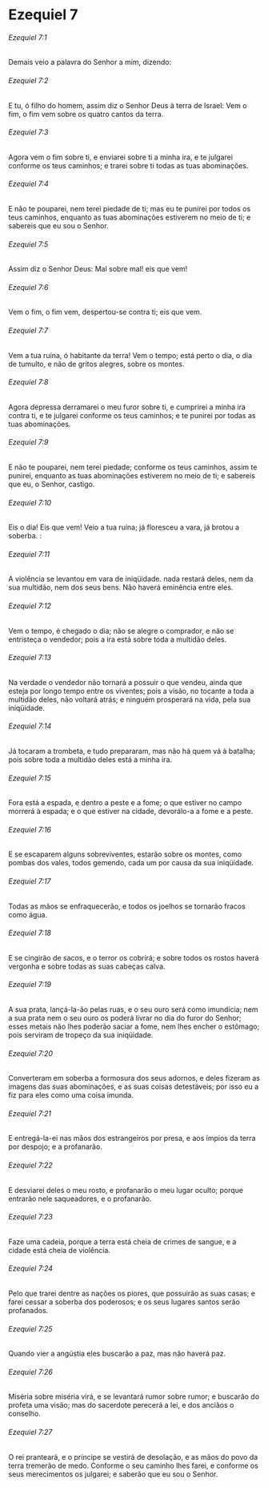# Ezequiel 7

###### Ezequiel 7:1

Demais veio a palavra do Senhor a mim, dizendo:

###### Ezequiel 7:2

E tu, ó filho do homem, assim diz o Senhor Deus à terra de Israel: Vem o fim, o fim vem sobre os quatro cantos da terra.

###### Ezequiel 7:3

Agora vem o fim sobre ti, e enviarei sobre ti a minha ira, e te julgarei conforme os teus caminhos; e trarei sobre ti todas as tuas abominações.

###### Ezequiel 7:4

E não te pouparei, nem terei piedade de ti; mas eu te punirei por todos os teus caminhos, enquanto as tuas abominações estiverem no meio de ti; e sabereis que eu sou o Senhor.

###### Ezequiel 7:5

Assim diz o Senhor Deus: Mal sobre mal! eis que vem!

###### Ezequiel 7:6

Vem o fim, o fim vem, despertou-se contra ti; eis que vem.

###### Ezequiel 7:7

Vem a tua ruína, ó habitante da terra! Vem o tempo; está perto o dia, o dia de tumulto, e não de gritos alegres, sobre os montes.

###### Ezequiel 7:8

Agora depressa derramarei o meu furor sobre ti, e cumprirei a minha ira contra ti, e te julgarei conforme os teus caminhos; e te punirei por todas as tuas abominações.

###### Ezequiel 7:9

E não te pouparei, nem terei piedade; conforme os teus caminhos, assim te punirei, enquanto as tuas abominações estiverem no meio de ti; e sabereis que eu, o Senhor, castigo.

###### Ezequiel 7:10

Eis o dia! Eis que vem! Veio a tua ruína; já floresceu a vara, já brotou a soberba. :

###### Ezequiel 7:11

A violência se levantou em vara de iniqüidade. nada restará deles, nem da sua multidão, nem dos seus bens. Não haverá eminência entre eles.

###### Ezequiel 7:12

Vem o tempo, é chegado o dia; não se alegre o comprador, e não se entristeça o vendedor; pois a ira está sobre toda a multidão deles.

###### Ezequiel 7:13

Na verdade o vendedor não tornará a possuir o que vendeu, ainda que esteja por longo tempo entre os viventes; pois a visão, no tocante a toda a multidão deles, não voltará atrás; e ninguém prosperará na vida, pela sua iniqüidade.

###### Ezequiel 7:14

Já tocaram a trombeta, e tudo prepararam, mas não há quem vá à batalha; pois sobre toda a multidão deles está a minha ira.

###### Ezequiel 7:15

Fora está a espada, e dentro a peste e a fome; o que estiver no campo morrerá à espada; e o que estiver na cidade, devorálo-a a fome e a peste.

###### Ezequiel 7:16

E se escaparem alguns sobreviventes, estarão sobre os montes, como pombas dos vales, todos gemendo, cada um por causa da sua iniqüidade.

###### Ezequiel 7:17

Todas as mãos se enfraquecerão, e todos os joelhos se tornarão fracos como água.

###### Ezequiel 7:18

E se cingirão de sacos, e o terror os cobrirá; e sobre todos os rostos haverá vergonha e sobre todas as suas cabeças calva.

###### Ezequiel 7:19

A sua prata, lançá-la-ão pelas ruas, e o seu ouro será como imundícia; nem a sua prata nem o seu ouro os poderá livrar no dia do furor do Senhor; esses metais não lhes poderão saciar a fome, nem lhes encher o estômago; pois serviram de tropeço da sua iniqüidade.

###### Ezequiel 7:20

Converteram em soberba a formosura dos seus adornos, e deles fizeram as imagens das suas abominações, e as suas coisas detestáveis; por isso eu a fiz para eles como uma coisa imunda.

###### Ezequiel 7:21

E entregá-la-ei nas mãos dos estrangeiros por presa, e aos ímpios da terra por despojo; e a profanarão.

###### Ezequiel 7:22

E desviarei deles o meu rosto, e profanarão o meu lugar oculto; porque entrarão nele saqueadores, e o profanarão.

###### Ezequiel 7:23

Faze uma cadeia, porque a terra está cheia de crimes de sangue, e a cidade está cheia de violência.

###### Ezequiel 7:24

Pelo que trarei dentre as nações os piores, que possuirão as suas casas; e farei cessar a soberba dos poderosos; e os seus lugares santos serão profanados.

###### Ezequiel 7:25

Quando vier a angústia eles buscarão a paz, mas não haverá paz.

###### Ezequiel 7:26

Miséria sobre miséria virá, e se levantará rumor sobre rumor; e buscarão do profeta uma visão; mas do sacerdote perecerá a lei, e dos anciãos o conselho.

###### Ezequiel 7:27

O rei pranteará, e o príncipe se vestirá de desolação, e as mãos do povo da terra tremerão de medo. Conforme o seu caminho lhes farei, e conforme os seus merecimentos os julgarei; e saberão que eu sou o Senhor.

